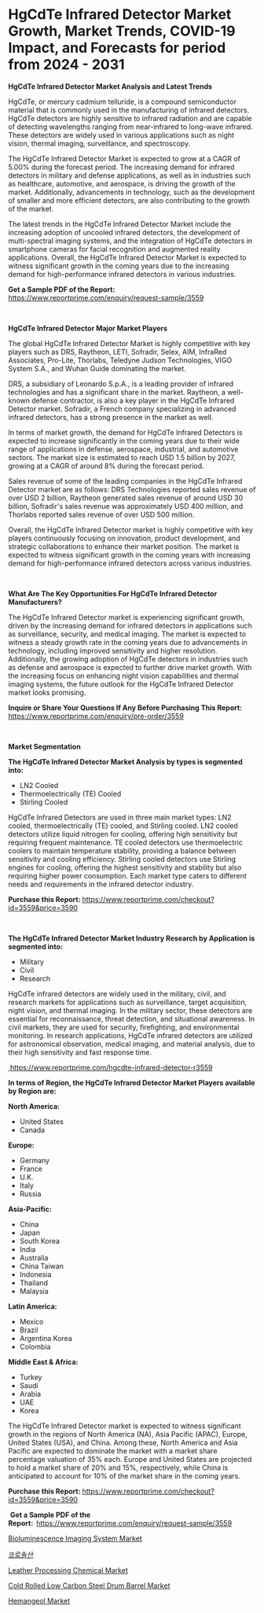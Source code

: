 <p><h1>HgCdTe Infrared Detector Market Growth, Market Trends, COVID-19 Impact, and Forecasts for period from 2024 - 2031</h1></p><p><strong>HgCdTe Infrared Detector Market Analysis and Latest Trends</strong></p>
<p><p>HgCdTe, or mercury cadmium telluride, is a compound semiconductor material that is commonly used in the manufacturing of infrared detectors. HgCdTe detectors are highly sensitive to infrared radiation and are capable of detecting wavelengths ranging from near-infrared to long-wave infrared. These detectors are widely used in various applications such as night vision, thermal imaging, surveillance, and spectroscopy.</p><p>The HgCdTe Infrared Detector Market is expected to grow at a CAGR of 5.00% during the forecast period. The increasing demand for infrared detectors in military and defense applications, as well as in industries such as healthcare, automotive, and aerospace, is driving the growth of the market. Additionally, advancements in technology, such as the development of smaller and more efficient detectors, are also contributing to the growth of the market.</p><p>The latest trends in the HgCdTe Infrared Detector Market include the increasing adoption of uncooled infrared detectors, the development of multi-spectral imaging systems, and the integration of HgCdTe detectors in smartphone cameras for facial recognition and augmented reality applications. Overall, the HgCdTe Infrared Detector Market is expected to witness significant growth in the coming years due to the increasing demand for high-performance infrared detectors in various industries.</p></p>
<p><strong>Get a Sample PDF of the Report:&nbsp;</strong> <a href="https://www.reportprime.com/enquiry/request-sample/3559">https://www.reportprime.com/enquiry/request-sample/3559</a></p>
<p>&nbsp;</p>
<p><strong>HgCdTe Infrared Detector Major Market Players</strong></p>
<p><p>The global HgCdTe Infrared Detector Market is highly competitive with key players such as DRS, Raytheon, LETI, Sofradir, Selex, AIM, InfraRed Associates, Pro-Lite, Thorlabs, Teledyne Judson Technologies, VIGO System S.A., and Wuhan Guide dominating the market. </p><p>DRS, a subsidiary of Leonardo S.p.A., is a leading provider of infrared technologies and has a significant share in the market. Raytheon, a well-known defense contractor, is also a key player in the HgCdTe Infrared Detector market. Sofradir, a French company specializing in advanced infrared detectors, has a strong presence in the market as well. </p><p>In terms of market growth, the demand for HgCdTe Infrared Detectors is expected to increase significantly in the coming years due to their wide range of applications in defense, aerospace, industrial, and automotive sectors. The market size is estimated to reach USD 1.5 billion by 2027, growing at a CAGR of around 8% during the forecast period.</p><p>Sales revenue of some of the leading companies in the HgCdTe Infrared Detector market are as follows: DRS Technologies reported sales revenue of over USD 2 billion, Raytheon generated sales revenue of around USD 30 billion, Sofradir's sales revenue was approximately USD 400 million, and Thorlabs reported sales revenue of over USD 500 million.</p><p>Overall, the HgCdTe Infrared Detector market is highly competitive with key players continuously focusing on innovation, product development, and strategic collaborations to enhance their market position. The market is expected to witness significant growth in the coming years with increasing demand for high-performance infrared detectors across various industries.</p></p>
<p>&nbsp;</p>
<p><strong>What Are The Key Opportunities For HgCdTe Infrared Detector Manufacturers?</strong></p>
<p><p>The HgCdTe Infrared Detector market is experiencing significant growth, driven by the increasing demand for infrared detectors in applications such as surveillance, security, and medical imaging. The market is expected to witness a steady growth rate in the coming years due to advancements in technology, including improved sensitivity and higher resolution. Additionally, the growing adoption of HgCdTe detectors in industries such as defense and aerospace is expected to further drive market growth. With the increasing focus on enhancing night vision capabilities and thermal imaging systems, the future outlook for the HgCdTe Infrared Detector market looks promising.</p></p>
<p><strong>Inquire or Share Your Questions If Any Before Purchasing This Report:</strong> <a href="https://www.reportprime.com/enquiry/pre-order/3559">https://www.reportprime.com/enquiry/pre-order/3559</a></p>
<p>&nbsp;</p>
<p><strong>Market Segmentation</strong></p>
<p><strong>The HgCdTe Infrared Detector Market Analysis by types is segmented into:</strong></p>
<p><ul><li>LN2 Cooled</li><li>Thermoelectrically (TE) Cooled</li><li>Stirling Cooled</li></ul></p>
<p><p>HgCdTe Infrared Detectors are used in three main market types: LN2 cooled, thermoelectrically (TE) cooled, and Stirling cooled. LN2 cooled detectors utilize liquid nitrogen for cooling, offering high sensitivity but requiring frequent maintenance. TE cooled detectors use thermoelectric coolers to maintain temperature stability, providing a balance between sensitivity and cooling efficiency. Stirling cooled detectors use Stirling engines for cooling, offering the highest sensitivity and stability but also requiring higher power consumption. Each market type caters to different needs and requirements in the infrared detector industry.</p></p>
<p><strong>Purchase this Report:&nbsp;</strong><a href="https://www.reportprime.com/checkout?id=3559&price=3590">https://www.reportprime.com/checkout?id=3559&price=3590</a></p>
<p>&nbsp;</p>
<p><strong>The HgCdTe Infrared Detector Market Industry Research by Application is segmented into:</strong></p>
<p><ul><li>Military</li><li>Civil</li><li>Research</li></ul></p>
<p><p>HgCdTe infrared detectors are widely used in the military, civil, and research markets for applications such as surveillance, target acquisition, night vision, and thermal imaging. In the military sector, these detectors are essential for reconnaissance, threat detection, and situational awareness. In civil markets, they are used for security, firefighting, and environmental monitoring. In research applications, HgCdTe infrared detectors are utilized for astronomical observation, medical imaging, and material analysis, due to their high sensitivity and fast response time.</p></p>
<p><a href="https://www.reportprime.com/hgcdte-infrared-detector-r3559">&nbsp;https://www.reportprime.com/hgcdte-infrared-detector-r3559</a></p>
<p><strong>In terms of Region, the HgCdTe Infrared Detector Market Players available by Region are:</strong></p>
<p>
    <p> <strong> North America: </strong>
        <ul>
            <li>United States</li>
            <li>Canada</li>
        </ul>
        </p> 
    <p> <strong> Europe: </strong>
        <ul>
            <li>Germany</li>
            <li>France</li>
            <li>U.K.</li>
            <li>Italy</li>
            <li>Russia</li>
        </ul>
        </p> 
    <p> <strong> Asia-Pacific: </strong>
        <ul>
            <li>China</li>
            <li>Japan</li>
            <li>South Korea</li>
            <li>India</li>
            <li>Australia</li>
            <li>China Taiwan</li>
            <li>Indonesia</li>
            <li>Thailand</li>
            <li>Malaysia</li>
        </ul>
        </p> 
    <p> <strong> Latin America: </strong>
        <ul>
            <li>Mexico</li>
            <li>Brazil</li>
            <li>Argentina Korea</li>
            <li>Colombia</li>
        </ul>
        </p> 
    <p> <strong> Middle East & Africa: </strong>
        <ul>
            <li>Turkey</li>
            <li>Saudi</li>
            <li>Arabia</li>
            <li>UAE</li>
            <li>Korea</li>
        </ul>
    </p>
    </p>
<p><p>The HgCdTe Infrared Detector market is expected to witness significant growth in the regions of North America (NA), Asia Pacific (APAC), Europe, United States (USA), and China. Among these, North America and Asia Pacific are expected to dominate the market with a market share percentage valuation of 35% each. Europe and United States are projected to hold a market share of 20% and 15%, respectively, while China is anticipated to account for 10% of the market share in the coming years.</p></p>
<p><strong>Purchase this Report: </strong><a href="https://www.reportprime.com/checkout?id=3559&price=3590">https://www.reportprime.com/checkout?id=3559&price=3590</a></p>
<p>&nbsp;<strong>Get a Sample PDF of the Report:&nbsp;&nbsp;</strong><a href="https://www.reportprime.com/enquiry/request-sample/3559">https://www.reportprime.com/enquiry/request-sample/3559</a></p>
<p><strong></strong></p>
<p><p><a href="https://issuu.com/reportprime-2/docs/bioluminescence-imaging-system-market-size-2030.pp">Bioluminescence Imaging System Market</a></p><p><a href="https://github.com/mpodehpw07370073/Market-Research-Report-List-3/blob/main/231457140651.md">코로솔산</a></p><p><a href="https://www.linkedin.com/pulse/leather-processing-chemical-market-trends-detailed-study-neije">Leather Processing Chemical Market</a></p><p><a href="https://www.linkedin.com/pulse/strategic-insights-global-cold-rolled-low-carbon-steel-drum-uf6je">Cold Rolled Low Carbon Steel Drum Barrel Market</a></p><p><a href="https://issuu.com/reportprime-2/docs/hemangeol-market-size-2030.pptx">Hemangeol Market</a></p></p>